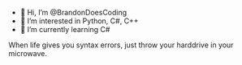 - 👋 Hi, I’m @BrandonDoesCoding
- 👀 I’m interested in Python, C#, C++
- 🌱 I’m currently learning C#

When life gives you syntax errors, just throw your harddrive in your microwave.
